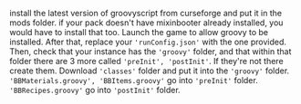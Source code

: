 install the latest version of groovyscript from curseforge and put it in the mods folder. if your pack doesn't have mixinbooter already installed, you would have to install that too. Launch the game to allow groovy to be installed. After that, replace your `'runConfig.json'` with the one provided. Then, check that your instance has the `'groovy'` folder, and that within that folder there are 3 more called `'preInit', 'postInit'`. If they're not there create them.
Download `'classes'` folder and put it into the `'groovy'` folder. `'BBMaterials.groovy', 'BBItems.groovy'` go into `'preInit'` folder. `'BBRecipes.groovy'` go into `'postInit'` folder.
